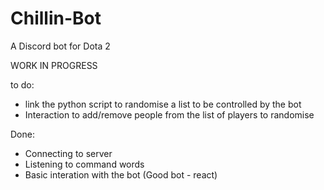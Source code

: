 # Chillin-Bot
A Discord bot for Dota 2

WORK IN PROGRESS

to do: 

- link the python script to randomise a list to be controlled by the bot
- Interaction to add/remove people from the list of players to randomise

Done:

- Connecting to server
- Listening to command words
- Basic interation with the bot (Good bot - react)